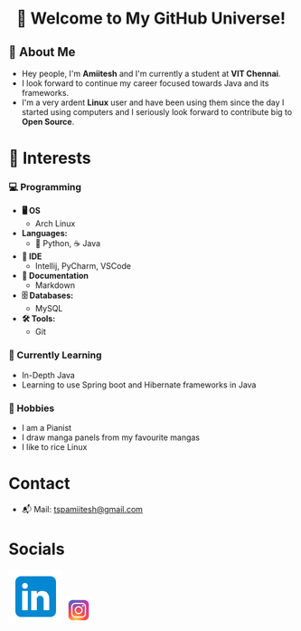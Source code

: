 <div align="center"> 
  
# 🌌 Welcome to My GitHub Universe! 
</div>

## 🚀 About Me
- Hey people, I'm **Amiitesh** and I'm currently a student at **VIT Chennai**.
- I look forward to continue my career focused towards Java and its frameworks.
- I'm a very ardent **Linux** user and have been using them since the day I started using computers and I seriously look forward to contribute big to **Open Source**.

# 🌟 Interests

### 💻 Programming
- **🖥️ OS**
  - Arch Linux
- **Languages:** 
  - 🐍 Python, ☕️ Java
- **📜 IDE**
  - Intellij, PyCharm, VSCode
- **📄 Documentation**
  - Markdown
- **🗄️ Databases:** 
  - MySQL
- **🛠️ Tools:** 
  - Git
 ### 🌱 Currently Learning
 - In-Depth Java
 - Learning to use Spring boot and Hibernate frameworks in Java
 ### 🎨 Hobbies
 - I am a Pianist
 - I draw manga panels from my favourite mangas
 - I like to rice Linux

# Contact
- 📬 Mail: tspamiitesh@gmail.com


# Socials
[![LinkedIn](linkedin.svg)](https://www.linkedin.com/in/amiitesh-pradeep-kumar-582bb831a/)
[![Instagram](instagram.png)](https://www.instagram.com/tspamiitesh/)
